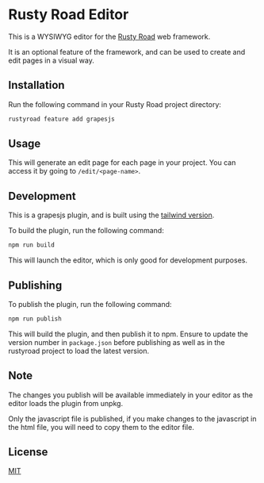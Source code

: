 # Rusty Road Editor

This is a WYSIWYG editor for the [Rusty Road](https://github.com/RustyRoad/RustyRoad) web framework.

It is an optional feature of the framework, and can be used to create and edit pages in a visual way.

## Installation

Run the following command in your Rusty Road project directory:

```bash
rustyroad feature add grapesjs
```

## Usage

This will generate an edit page for each page in your project. You can access it by going to `/edit/<page-name>`.

## Development

This is a grapesjs plugin, and is built using the [tailwind version](https://github.com/Ju99ernaut/grapesjs-tailwind).

To build the plugin, run the following command:

```bash
npm run build
```
This will launch the editor, which is only good for development purposes.


## Publishing

To publish the plugin, run the following command:

```bash
npm run publish
```

This will build the plugin, and then publish it to npm.
Ensure to update the version number in `package.json` before publishing as well as in the rustyroad project to load the latest version.

<!-- Note -->
## Note
The changes you publish will be available immediately in your editor as the editor loads the plugin from unpkg.

Only the javascript file is published, if you make changes to the javascript in the html file, you will need to copy them to the editor file.

## License

[MIT](https://choosealicense.com/licenses/mit/)
```